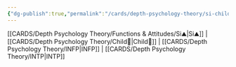 ```yaml
---
{"dg-publish":true,"permalink":"/cards/depth-psychology-theory/si-child/","created":"2023-01-05T15:02:10.743+01:00","updated":"2023-04-21T15:31:17.194+02:00"}
---
```


[[CARDS/Depth Psychology Theory/Functions & Attitudes/Si⛰️\|Si⛰️]] | [[CARDS/Depth Psychology Theory/Child👼\|Child👼]] | [[CARDS/Depth Psychology Theory/INFP\|INFP]] | [[CARDS/Depth Psychology Theory/INTP\|INTP]]